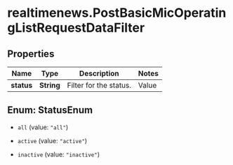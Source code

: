 # realtimenews.PostBasicMicOperatingListRequestDataFilter

## Properties

Name | Type | Description | Notes
------------ | ------------- | ------------- | -------------
**status** | **String** | Filter for the status. | Value | Description | | --- | --- | | all | Show all operating MICs. | | active | Show only active operating MICs. | | inactive | Show only inactive operating MICs. |   | [optional] [default to &#39;active&#39;]



## Enum: StatusEnum


* `all` (value: `"all"`)

* `active` (value: `"active"`)

* `inactive` (value: `"inactive"`)




